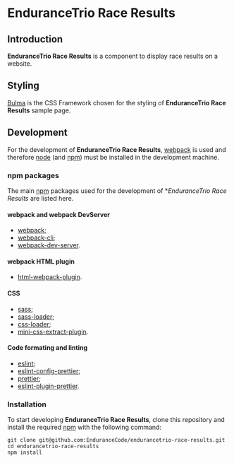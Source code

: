 # EnduranceTrio Race Results

## Introduction

**EnduranceTrio Race Results** is a component to display race results on a website.

## Styling

[Bulma](https://bulma.io/) is the CSS Framework chosen for the styling of **EnduranceTrio Race Results** sample page.

## Development

For the development of **EnduranceTrio Race Results**, [webpack](https://webpack.js.org/) is used and therefore [node](https://nodejs.org/) (and [npm](https://www.npmjs.com/)) must be installed in the development machine.

### npm packages

The main [npm](https://www.npmjs.com/) packages used for the development of **EnduranceTrio Race Results* are listed here.

#### webpack and webpack DevServer

+ [webpack](https://www.npmjs.com/package/webpack);
+ [webpack-cli](https://www.npmjs.com/package/webpack-cli);
+ [webpack-dev-server](https://www.npmjs.com/package/webpack-dev-server).

#### webpack HTML plugin

+ [html-webpack-plugin](https://www.npmjs.com/package/html-webpack-plugin).

#### CSS

+ [sass](https://www.npmjs.com/package/sass);
+ [sass-loader](https://www.npmjs.com/package/sass-loader);
+ [css-loader](https://www.npmjs.com/package/css-loader);
+ [mini-css-extract-plugin](https://www.npmjs.com/package/mini-css-extract-plugin).

#### Code formating and linting

+ [eslint](https://www.npmjs.com/package/eslint);
+ [eslint-config-prettier](https://www.npmjs.com/package/eslint-config-prettier);
+ [prettier](https://www.npmjs.com/package/prettier);
+ [eslint-plugin-prettier](https://www.npmjs.com/package/eslint-plugin-prettier).

### Installation

To start developing **EnduranceTrio Race Results**, clone this repository and install the required [npm](https://www.npmjs.com/) with the following command:

    git clone git@github.com:EnduranceCode/endurancetrio-race-results.git
    cd endurancetrio-race-results
    npm install
